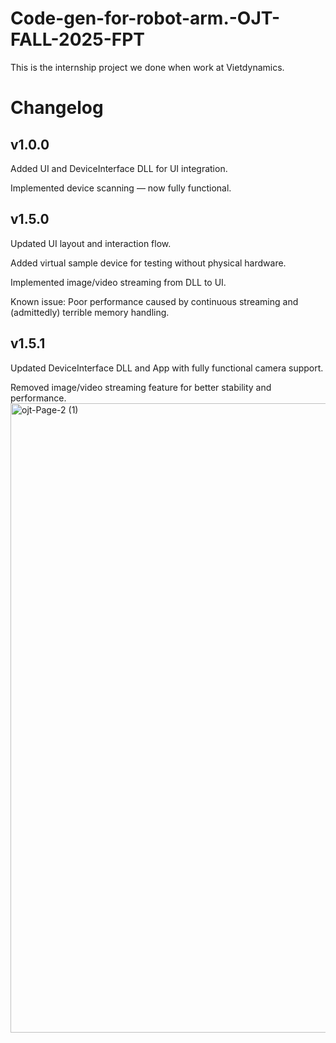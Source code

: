 # Code-gen-for-robot-arm.-OJT-FALL-2025-FPT
This is the internship project we done when work at Vietdynamics.

# Changelog


## v1.0.0

Added UI and DeviceInterface DLL for UI integration.

Implemented device scanning — now fully functional.


## v1.5.0

Updated UI layout and interaction flow.

Added virtual sample device for testing without physical hardware.

Implemented image/video streaming from DLL to UI.

Known issue: Poor performance caused by continuous streaming and (admittedly) terrible memory handling.


## v1.5.1

Updated DeviceInterface DLL and App with fully functional camera support.


Removed image/video streaming feature for better stability and performance.
<img width="856" height="1007" alt="ojt-Page-2 (1)" src="https://github.com/user-attachments/assets/1048561f-e310-4200-9dbd-75300054adbb" />
